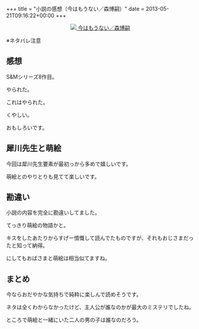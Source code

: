 +++
title = "小説の感想（今はもうない／森博嗣）"
date = 2013-05-21T09:16:22+00:00
+++

<div style="text-align: center;">
  <a href="http://www.amazon.co.jp/gp/product/4062730979/ref=as_li_ss_il?ie=UTF8&#038;camp=247&#038;creative=7399&#038;creativeASIN=4062730979&#038;linkCode=as2&#038;tag=5000164-22"><img border="0" src="http://ws-fe.amazon-adsystem.com/widgets/q?_encoding=UTF8&#038;ASIN=4062730979&#038;Format=_SL160_&#038;ID=AsinImage&#038;MarketPlace=JP&#038;ServiceVersion=20070822&#038;WS=1&#038;tag=5000164-22" />  
<span>今はもうない／森博嗣</span></a><img src="http://ir-jp.amazon-adsystem.com/e/ir?t=5000164-22&#038;l=as2&#038;o=9&#038;a=4062730979" width="1" height="1" border="0" alt="" style="border:none !important; margin:0px !important;" />
</div>

※ネタバレ注意

## 感想

S&#038;Mシリーズ8作目。

やられた。

これはやられた。

くやしい。

おもしろいです。

## 犀川先生と萌絵

今回は犀川先生要素が最初っから多めで嬉しいです。

萌絵とのやりとりも見てて楽しいです。

## 勘違い

小説の内容を完全に勘違いしてました。

てっきり萌絵の物語かと。

キスをしたあたりからすげー憤慨して読んでたものですが、それもおじさまだったと知って納得。

にしてもおばさまと萌絵は相当似てますね。

## まとめ

今ならおだやかな気持ちで純粋に楽しんで読めそうです。

ネタは全くわからなかったけど、主人公が誰なのかが最大のミステリでしたね。

ところで萌絵と一緒にいた二人の男の子は誰なのだろう。
